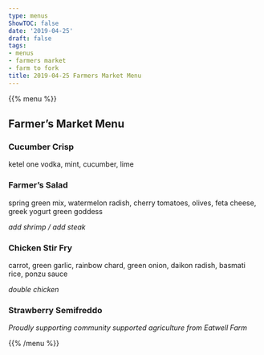 ```yaml
---
type: menus
ShowTOC: false
date: '2019-04-25'
draft: false
tags:
- menus
- farmers market
- farm to fork
title: 2019-04-25 Farmers Market Menu
---
```


{{% menu %}}

## Farmer’s Market Menu

### Cucumber Crisp

ketel one vodka, mint, cucumber, lime

### Farmer’s Salad

spring green mix, watermelon radish, cherry tomatoes,
olives, feta cheese, greek yogurt green goddess

*add shrimp / add steak*

### Chicken Stir Fry

carrot, green garlic, rainbow chard, green onion,
daikon radish, basmati rice, ponzu sauce

*double chicken*

### Strawberry Semifreddo


*Proudly supporting community supported agriculture from Eatwell Farm*

{{% /menu %}} 
